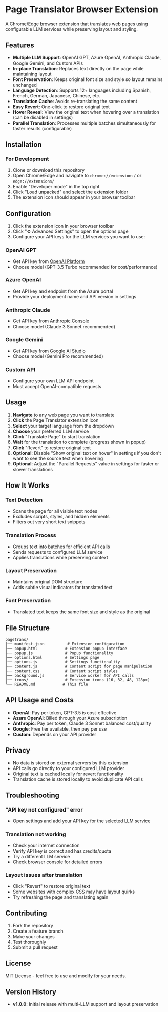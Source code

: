 # Page Translator Browser Extension

A Chrome/Edge browser extension that translates web pages using configurable LLM services while preserving layout and styling.

## Features

- **Multiple LLM Support**: OpenAI GPT, Azure OpenAI, Anthropic Claude, Google Gemini, and Custom APIs
- **In-place Translation**: Replaces text directly on the page while maintaining layout
- **Font Preservation**: Keeps original font size and style so layout remains unchanged
- **Language Detection**: Supports 12+ languages including Spanish, French, German, Japanese, Chinese, etc.
- **Translation Cache**: Avoids re-translating the same content
- **Easy Revert**: One-click to restore original text
- **Hover Reveal**: View the original text when hovering over a translation (can be disabled in settings)
- **Parallel Translation**: Processes multiple batches simultaneously for faster results (configurable)

## Installation

### For Development

1. Clone or download this repository
2. Open Chrome/Edge and navigate to `chrome://extensions/` or `edge://extensions/`
3. Enable "Developer mode" in the top right
4. Click "Load unpacked" and select the extension folder
5. The extension icon should appear in your browser toolbar

## Configuration

1. Click the extension icon in your browser toolbar
2. Click "⚙️ Advanced Settings" to open the options page
3. Configure your API keys for the LLM services you want to use:

### OpenAI GPT
- Get API key from [OpenAI Platform](https://platform.openai.com/api-keys)
- Choose model (GPT-3.5 Turbo recommended for cost/performance)

### Azure OpenAI
- Get API key and endpoint from the Azure portal
- Provide your deployment name and API version in settings

### Anthropic Claude
- Get API key from [Anthropic Console](https://console.anthropic.com/)
- Choose model (Claude 3 Sonnet recommended)

### Google Gemini
- Get API key from [Google AI Studio](https://makersuite.google.com/app/apikey)
- Choose model (Gemini Pro recommended)

### Custom API
- Configure your own LLM API endpoint
- Must accept OpenAI-compatible requests

## Usage

1. **Navigate** to any web page you want to translate
2. **Click** the Page Translator extension icon
3. **Select** your target language from the dropdown
4. **Choose** your preferred LLM service
5. **Click** "Translate Page" to start translation
6. **Wait** for the translation to complete (progress shown in popup)
7. **Click** "Revert" to restore original text
8. **Optional**: Disable "Show original text on hover" in settings if you don't want to see the source text when hovering
9. **Optional**: Adjust the "Parallel Requests" value in settings for faster or slower translations

## How It Works

### Text Detection
- Scans the page for all visible text nodes
- Excludes scripts, styles, and hidden elements
- Filters out very short text snippets

### Translation Process
- Groups text into batches for efficient API calls
- Sends requests to configured LLM service
- Applies translations while preserving context

### Layout Preservation
- Maintains original DOM structure
- Adds subtle visual indicators for translated text

### Font Preservation
- Translated text keeps the same font size and style as the original

## File Structure

```
pagetrans/
├── manifest.json          # Extension configuration
├── popup.html            # Extension popup interface
├── popup.js              # Popup functionality
├── options.html          # Settings page
├── options.js            # Settings functionality
├── content.js            # Content script for page manipulation
├── content.css           # Content script styles
├── background.js         # Service worker for API calls
├── icons/                # Extension icons (16, 32, 48, 128px)
└── README.md            # This file
```

## API Usage and Costs

- **OpenAI**: Pay per token, GPT-3.5 is cost-effective
- **Azure OpenAI**: Billed through your Azure subscription
- **Anthropic**: Pay per token, Claude 3 Sonnet balanced cost/quality
- **Google**: Free tier available, then pay per use
- **Custom**: Depends on your API provider

## Privacy

- No data is stored on external servers by this extension
- API calls go directly to your configured LLM provider
- Original text is cached locally for revert functionality
- Translation cache is stored locally to avoid duplicate API calls

## Troubleshooting

### "API key not configured" error
- Open settings and add your API key for the selected LLM service

### Translation not working
- Check your internet connection
- Verify API key is correct and has credits/quota
- Try a different LLM service
- Check browser console for detailed errors

### Layout issues after translation
- Click "Revert" to restore original text
- Some websites with complex CSS may have layout quirks
- Try refreshing the page and translating again

## Contributing

1. Fork the repository
2. Create a feature branch
3. Make your changes
4. Test thoroughly
5. Submit a pull request

## License

MIT License - feel free to use and modify for your needs.

## Version History

- **v1.0.0**: Initial release with multi-LLM support and layout preservation
